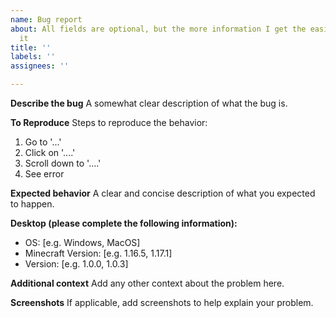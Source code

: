```yaml
---
name: Bug report
about: All fields are optional, but the more information I get the easier I can fix
  it
title: ''
labels: ''
assignees: ''

---
```


**Describe the bug**
A somewhat clear description of what the bug is.

**To Reproduce**
Steps to reproduce the behavior:
1. Go to '...'
2. Click on '....'
3. Scroll down to '....'
4. See error

**Expected behavior**
A clear and concise description of what you expected to happen.

**Desktop (please complete the following information):**
 - OS: [e.g. Windows, MacOS]
 - Minecraft Version: [e.g. 1.16.5, 1.17.1]
 - Version: [e.g. 1.0.0, 1.0.3]

**Additional context**
Add any other context about the problem here.

**Screenshots**
If applicable, add screenshots to help explain your problem.
